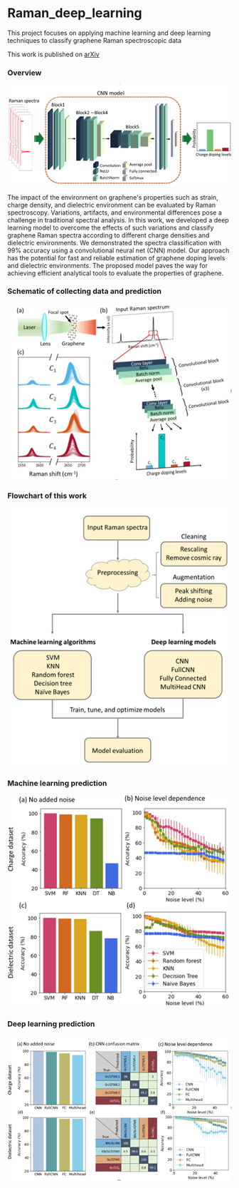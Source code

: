# Raman_deep_learning
This project focuses on applying machine learning and deep learning techniques to classify graphene Raman spectroscopic data

This work is published on [arXiv](https://arxiv.org/abs/2203.00431)



### Overview
![Table of content](figures/table_of_content.png)


The impact of the environment on graphene's properties such as strain, charge density, and dielectric environment can be evaluated by Raman spectroscopy. Variations, artifacts, and environmental differences pose a challenge in traditional spectral analysis. In this work, we developed a deep learning model to overcome the effects of such variations and classify graphene Raman spectra according to different charge densities and dielectric environments. We demonstrated the spectra classification with 99% accuracy using a convolutional neural net (CNN) model. Our approach has the potential for fast and reliable estimation of graphene doping levels and dielectric environments. The proposed model paves the way for achieving efficient analytical tools to evaluate the properties of graphene. 

### Schematic of collecting data and prediction
![schematic_of_experiment](figures/Figure1_schematic_of_experiment.png)

### Flowchart of this work
![Flowchart](figures/Flowchart_of_experimental_design.png)


### Machine learning prediction
![Machine learning results](figures/Figure2_machine_learning_results.png)




### Deep learning prediction
![Deep learning results](figures/Figure3_Deep_learning_results.png)
